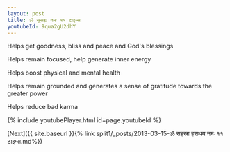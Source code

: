 ```yaml
---
layout: post
title: ॐ सुसह्य नमः ११ टाइम्स
youtubeId: 9qua2gU2dhY
---
```

 
 
Helps get goodness, bliss and peace and God's blessings
 
Helps remain focused, help generate inner energy 
 
Helps boost physical and mental health 
 
Helps remain grounded and generates a sense of gratitude towards the greater power 
 
Helps reduce bad karma
 
 
 
 


{% include youtubePlayer.html id=page.youtubeId %}
 
[Next]({{ site.baseurl }}{% link  split1/_posts/2013-03-15-ॐ सहस्रा हसथय नमः ११ टाइम्स.md%})
 
